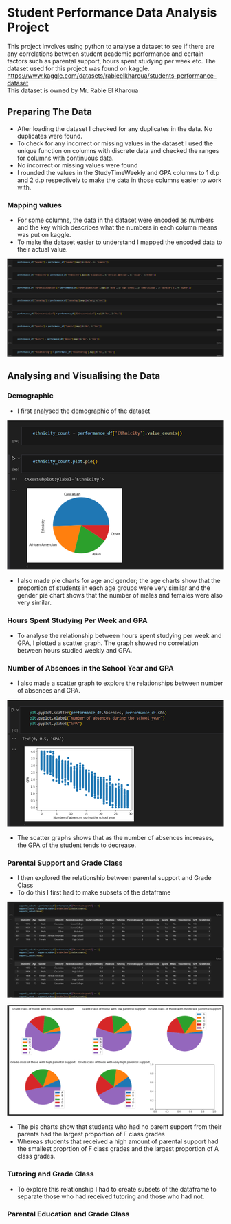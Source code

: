 # Student Performance Data Analysis Project
This project involves using python to analyse a dataset to see if there are any correlations between student academic performance and certain factors such as parental support, hours spent studying per week etc. The dataset used for this project was found on kaggle. https://www.kaggle.com/datasets/rabieelkharoua/students-performance-dataset  
This dataset is owned by Mr. Rabie El Kharoua

## Preparing The Data
- After loading the dataset I checked for any duplicates in the data. No duplicates were found.
- To check for any incorrect or missing values in the dataset I used the unique function on columns with discrete data and checked the ranges for columns with continuous data.
- No incorrect or missing values were found
- I rounded the values in the StudyTimeWeekly and GPA columns to 1 d.p and 2 d.p respectively to make the data in those columns easier to work with.

### Mapping values
- For some columns, the data in the dataset were encoded as numbers and the key which describes what the numbers in each column means was put on kaggle.
- To make the dataset easier to understand I mapped the encoded data to their actual value.

![Mapping screenshot](https://github.com/ElairaP/student-performance-data-project/blob/main/screenshots/mapping%20values%20screenshot.png)

## Analysing and Visualising the Data
### Demographic
- I first analysed the demographic of the dataset

![ethnicity pie chart](https://github.com/ElairaP/student-performance-data-project/blob/main/screenshots/ethnicity%20pie%20chart.png)

- I also made pie charts for age and gender; the age charts show that the proportion of students in each age groups were very similar and the gender pie chart shows that the number of males and females were also very similar.

### Hours Spent Studying Per Week and GPA
- To analyse the relationship between hours spent studying per week and GPA, I plotted a scatter graph. The graph showed no correlation between hours studied weekly and GPA.

### Number of Absences in the School Year and GPA
- I also made a scatter graph to explore the relationships between number of absences and GPA.

![absences scatter graph](https://github.com/ElairaP/student-performance-data-project/blob/main/screenshots/absences%20and%20GPA.png)

- The scatter graphs shows that as the number of absences increases, the GPA of the student tends to decrease.

### Parental Support and Grade Class
- I then explored the relationship between parental support and Grade Class
- To do this I first had to make subsets of the dataframe

![parental supports subsets](https://github.com/ElairaP/student-performance-data-project/blob/main/screenshots/parental%20support%20subsets.png)

![parental supports pie charts](https://github.com/ElairaP/student-performance-data-project/blob/main/screenshots/parental%20support%20and%20GPA%20pie%20charts.png)  

- The pis charts show that students who had no parent support from their parents had the largest proportion of F class grades
- Whereas students that received a high amount of parental support had the smallest proprtion of F class grades and the largest proportion of A class grades.

### Tutoring and Grade Class
- To explore this relationship I had to create subsets of the dataframe to separate those who had received tutoring and those who had not.

### Parental Education and Grade Class



